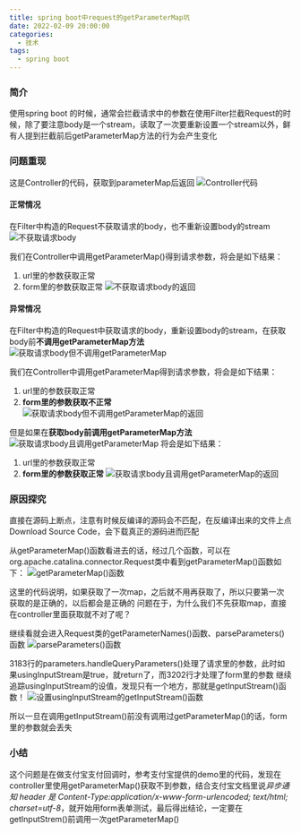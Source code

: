 ```yaml
---
title: spring boot中request的getParameterMap坑
date: 2022-02-09 20:00:00
categories: 
  - 技术
tags: 
  - spring boot
---
```


### 简介
使用spring boot 的时候，通常会拦截请求中的参数在使用Filter拦截Request的时候，除了要注意body是一个stream，读取了一次要重新设置一个stream以外，鲜有人提到拦截前后getParameterMap方法的行为会产生变化

### 问题重现

这是Controller的代码，获取到parameterMap后返回
![Controller代码](/images/controller.png)

#### 正常情况
在Filter中构造的Request不获取请求的body，也不重新设置body的stream
![不获取请求body](/images/not-get-body.png)

我们在Controller中调用getParameterMap()得到请求参数，将会是如下结果：
1. url里的参数获取正常
2. form里的参数获取正常
![不获取请求body的返回](/images/not-get-body-response.png)

#### 异常情况
在Filter中构造的Request中获取请求的body，重新设置body的stream，在获取body前**不调用getParameterMap方法**
![获取请求body但不调用getParameterMap](/images/get-body-not-call-fun.png)

我们在Controller中调用getParameterMap得到请求参数，将会是如下结果：
1. url里的参数获取正常
2. **form里的参数获取不正常**
![获取请求body但不调用getParameterMap的返回](/images/get-body-not-call-fun-response.png)

但是如果在**获取body前调用getParameterMap方法**
![获取请求body且调用getParameterMap](/images/get-body-call-fun.png)
将会是如下结果：
1. url里的参数获取正常
2. **form里的参数获取正常**
![获取请求body且调用getParameterMap的返回](/images/get-body-call-fun-response.png)

### 原因探究

直接在源码上断点，注意有时候反编译的源码会不匹配，在反编译出来的文件上点Download Source Code，会下载真正的源码进而匹配

从getParameterMap()函数看进去的话，经过几个函数，可以在org.apache.catalina.connector.Request类中看到getParameterMap()函数如下：
![getParameterMap()函数](/images/getParameterMap.png)

这里的代码说明，如果获取了一次map，之后就不用再获取了，所以只要第一次获取的是正确的，以后都会是正确的
问题在于，为什么我们不先获取map，直接在controller里面获取就不对了呢？

继续看就会进入Request类的getParameterNames()函数、parseParameters()函数
![parseParameters()函数](/images/parseParameters.png)

3183行的parameters.handleQueryParameters()处理了请求里的参数，此时如果usingInputStream是true，就return了，而3202行才处理了form里的参数
继续追踪usingInputStream的设值，发现只有一个地方，那就是getInputStream()函数！
![设置usingInputStream的getInputStream()函数](/images/usingInputStream.png)

所以一旦在调用getInputStream()前没有调用过getParameterMap()的话，form里的参数就会丢失


### 小结
这个问题是在做支付宝支付回调时，参考支付宝提供的demo里的代码，发现在controller里使用getParameterMap()获取不到参数，结合支付宝文档里说*异步通知 header 是 Content-Type:application/x-www-form-urlencoded; text/html; charset=utf-8*，就开始用form表单测试，最后得出结论，一定要在getInputStrem()前调用一次getParameterMap()